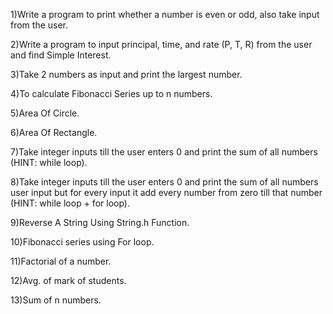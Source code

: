 1)Write a program to print whether a number is even or odd, also take input from the user.

2)Write a program to input principal, time, and rate (P, T, R) from the user and find Simple Interest.

3)Take 2 numbers as input and print the largest number.

4)To calculate Fibonacci Series up to n numbers.

5)Area Of Circle.

6)Area Of Rectangle.

7)Take integer inputs till the user enters 0 and print the sum of all numbers (HINT: while loop).

8)Take integer inputs till the user enters 0 and print the sum of all numbers user input but for every input it add every number from zero till that number (HINT: while loop + for loop).

9)Reverse A String Using String.h Function.

10)Fibonacci series using For loop.

11)Factorial of a number.

12)Avg. of mark of students.

13)Sum of n numbers.

